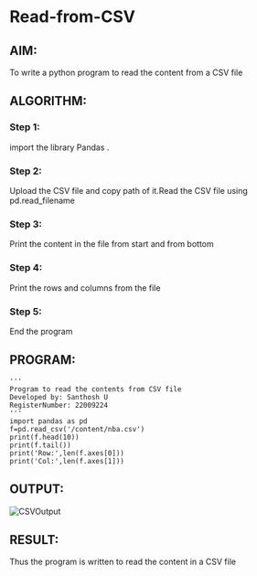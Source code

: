 # Read-from-CSV

## AIM:
To write a python program to read the content from a CSV file

## ALGORITHM:
### Step 1:
import the library Pandas .
### Step 2:
Upload the CSV file and copy path of it.Read the CSV file using pd.read_filename

### Step 3:
Print the content in the file from start and from bottom

### Step 4:
Print the rows and columns from the file

### Step 5:
End the program

## PROGRAM:
```
''' 
Program to read the contents from CSV file
Developed by: Santhosh U
RegisterNumber: 22009224
'''
import pandas as pd
f=pd.read_csv('/content/nba.csv')
print(f.head(10))
print(f.tail())
print('Row:',len(f.axes[0]))
print('Col:',len(f.axes[1]))
```
## OUTPUT:
![CSVOutput](https://user-images.githubusercontent.com/119477975/214110022-7607649d-e1aa-45c9-aed8-509c3c03f1c7.png)

## RESULT:
Thus the program is written to read the content in a CSV file
